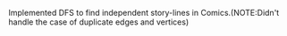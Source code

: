 Implemented DFS to find independent story-lines in Comics.(NOTE:Didn't handle the case of duplicate edges and vertices)
